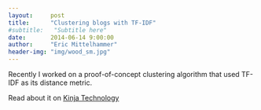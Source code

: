 ```yaml
---
layout:     post
title:      "Clustering blogs with TF-IDF"
#subtitle:   "Subtitle here"
date:       2014-06-14 9:00:00
author:     "Eric Mittelhammer"
header-img: "img/wood_sm.jpg"
---
```


Recently I worked on a proof-of-concept clustering algorithm that used TF-IDF as its distance metric.

Read about it on <a href="http://tech.kinja.com/the-kinja-family-tree-1590442849">Kinja Technology</a>
